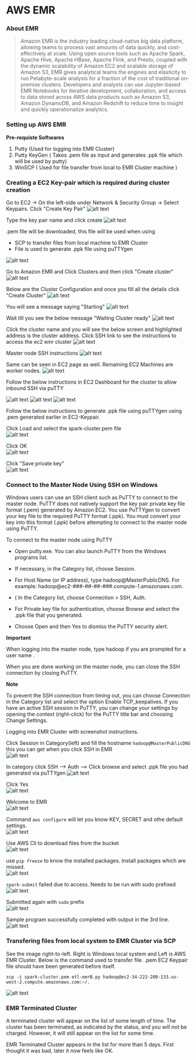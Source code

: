 # AWS EMR

### About EMR
> Amazon EMR is the industry leading cloud-native big data platform, allowing teams to process vast amounts of data quickly, and cost-effectively at scale. Using open source tools such as Apache Spark, Apache Hive, Apache HBase, Apache Flink, and Presto, coupled with the dynamic scalability of Amazon EC2 and scalable storage of Amazon S3, EMR gives analytical teams the engines and elasticity to run Petabyte-scale analysis for a fraction of the cost of traditional on-premise clusters. Developers and analysts can use Jupyter-based EMR Notebooks for iterative development, collaboration, and access to data stored across AWS data products such as Amazon S3, Amazon DynamoDB, and Amazon Redshift to reduce time to insight and quickly operationalize analytics.

### Setting up AWS EMR
**Pre-requiste Softwares**  
1. Putty (Used for logging into EMR Cluster)
1. Putty KeyGen ( Takes .pem file as input and generates .ppk file which will be used by putty)  
1. WinSCP ( Used for file transfer from local to EMR Cluster machine )

### Creating a EC2 Key-pair which is required during cluster creation
Go to EC2 -> On the left-side under Network & Security Group -> Select Keypairs. Click "Create Key Pair"
![alt text](./images/emr/EC21-KeyPair.png "EC2 Keypair")

Type the key pair name and click create
![alt text](./images/emr/EC22.png "EC2 Keypair")

.pem file will be downloaded, this file will be used when using   
* SCP to transfer files from local machine to EMR Cluster  
* File is used to generate .ppk file using puTTYgen  

![alt text](./images/emr/EC23.png "EC2 Keypair")

Go to Amazon EMR and Click Clusters and then click "Create cluster"  
![alt text](./images/emr/EMR1.png "EMR")

Below are the Cluster Configuration and once you fill all the details click "Create Cluster"
![alt text](./images/emr/EMR2.png "EMR")

You will see a message saying "Starting"
![alt text](./images/emr/EMR3.png "EMR")

Wait till you see the below message "Waiting Cluster ready"
![alt text](./images/emr/EMR4.png "EMR")

Click the cluster name and you will see the below screen and highlighted address is the cluster address. Click SSH link to see the instructions to access the ec2 emr cluster
![alt text](./images/emr/EMR5.png "EMR")

Master node SSH instructions
![alt text](./images/emr/EMR6.png "EMR")

Same can be seen in EC2 page as well. Remaining EC2 Machines are worker nodes. 
![alt text](./images/emr/EMR8-EC2.png "EMR")

Follow the below instructions in EC2 Dashboard for the cluster to allow inbound SSH via puTTY

![alt text](./images/emr/EMR9.png "EMR")
![alt text](./images/emr/EMR10-ClickEdit.png "EMR")
![alt text](./images/emr/EMR11-ClickAddRule.png "EMR")

Follow the below instructions to generate .ppk file using puTTYgen using .pem generated earlier in EC2-Keypair.   

Click Load and select the spark-cluster.pem file  
![alt text](./images/emr/PuttyKeyGen1.png "puTTYgen")

Click OK  
![alt text](./images/emr/PuttyKeyGen2.png "puTTYgen")

Click "Save private key"  
![alt text](./images/emr/PuttyKeyGen3.png "puTTYgen")

### Connect to the Master Node Using SSH on Windows
Windows users can use an SSH client such as PuTTY to connect to the master node. PuTTY does not natively support the key pair private key file format (.pem) generated by Amazon EC2. You use PuTTYgen to convert your key file to the required PuTTY format (.ppk). You must convert your key into this format (.ppk) before attempting to connect to the master node using PuTTY.

To connect to the master node using PuTTY

* Open putty.exe. You can also launch PuTTY from the Windows programs list.

* If necessary, in the Category list, choose Session.

* For Host Name (or IP address), type hadoop@MasterPublicDNS. For example: hadoop@ec2-###-##-##-###.compute-1.amazonaws.com.

* ( In the Category list, choose Connection > SSH, Auth.

* For Private key file for authentication, choose Browse and select the .ppk file that you generated.

* Choose Open and then Yes to dismiss the PuTTY security alert.

**Important**

When logging into the master node, type hadoop if you are prompted for a user name .

When you are done working on the master node, you can close the SSH connection by closing PuTTY.

**Note**

To prevent the SSH connection from timing out, you can choose Connection in the Category list and select the option Enable TCP_keepalives. If you have an active SSH session in PuTTY, you can change your settings by opening the context (right-click) for the PuTTY title bar and choosing Change Settings.

Logging into EMR Cluster with screenshot instructions.  

Click Session in Category(left) and fill the hostname 
```hadoop@MasterPublicDNS``` this you can get when you click SSH in EMR  
![alt text](./images/emr/Putty1.png "puTTY")

In category click SSH --> Auth --> Click browse and select .ppk file you had generated via puTTYgen
![alt text](./images/emr/Putty2.png "puTTY")  

Click Yes  
![alt text](./images/emr/Putty3.png "puTTY")

Welcome to EMR  
![alt text](./images/emr/Putty4.png "puTTY")

Command ```aws configure``` will let you know KEY, SECRET and othe default settings.   
![alt text](./images/emr/Putty5-hidekey.png "puTTY")

Use AWS Cli to download files from the bucket  
![alt text](./images/emr/Putty6.png "puTTY")

use ```pip freeze``` to know the installed packages. Install packages which are missed.  
![alt text](./images/emr/Putty7.png "puTTY")

```spark-submit``` failed due to access. Needs to be run with sudo prefixed  
![alt text](./images/emr/Putty8.png "puTTY")

Submitted again with ```sudo``` prefix  
![alt text](./images/emr/Putty9.png "puTTY")

Sample program successfully completed with output in the 3rd line. 
![alt text](./images/emr/Putty10.png "puTTY")


### Transfering files from local system to EMR Cluster via SCP
See the image right-to-left. Right is Windows local system and Left is AWS EMR Cluster. Below is the command used to transfer file. .pem EC2 Keypair file should have been generated before itself.
```
scp -i spark-cluster.pem etl-emrB.py hadoop@ec2-34-222-200-133.us-west-2.compute.amazonaws.com:~/.
```
![alt text](./images/emr/winscp-to-emr-cluster-file-transfer.png "SCP")


### EMR Terminated Cluster
A terminated cluster will appear on the list of some length of time.
The cluster has been terminated, as indicated by the status, and you will not be charged. However, it will still appear on the list for some time.

EMR Terminated Cluster appears in the list for more than 5 days. First thought it was bad, later it now feels like OK.   
